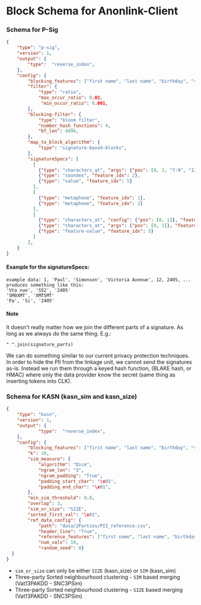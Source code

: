 # Block Schema for Anonlink-Client

### Schema for P-Sig

```json
{
    "type": "p-sig",
    "version": 1,
    "output": {
        "type":  "reverse_index",
    },
    "config": {
        "blocking_features": ["first name", "last name", "birthday", "suburb"],
        "filter": {
            "type": "ratio",  
            "max_occur_ratio": 0.02, 
             "min_occur_ratio": 0.001,
        },
        "blocking-filter": {
            "type": "bloom filter",
            "number_hash_functions": 4,
            "bf_len": 4096,
        },
        "map_to_block_algorithm": {
            "type": "signature-based-blocks",
        },
        "signatureSpecs": [
          [
            {"type": "characters_at", "args": {"pos": [0, 3, "7:9", "12:"]}, "feature_idx": 3},
            {"type": "soundex", "feature_idx": 2},
            {"type": "value", "feature_idx": 5}
          ],
          [
            {"type": "metaphone", "feature_idx": 1},
            {"type": "metaphone", "feature_idx": 2}
          ],
          [
            {"type": "characters_at", "config": {"pos": [0, 1]}, "feature_idx": 1},
            {"type": "characters_at", "args": {"pos": [0, 1]}, "feature_idx": 2},
            {"type": "feature-value", "feature_idx": 5}
          ]
        ],
    }
}
```
#### Example for the signatureSpecs:
```
example data: 1, 'Paul', 'Simonson', 'Victoria Avenue', 12, 2405, ...
produces something like this:
'Vta nue', 'S52', '2405'
'SM0XMT', 'XMTSMT'
'Pa', 'Si', '2405'
```
#### Note
It doesn't really matter how we join the different parts of a signature. As long as we always do the same thing. E.g.:

```" ".join(signature_parts)```

We can do something similar to our current privacy protection techniques. In order to hide the PII from the linkage unit,
we cannot send the signatures as-is. Instead we run them through a keyed hash function, (BLAKE hash, or HMAC) where only 
the data provider know the secret (same thing as inserting tokens into CLK). 

### Schema for KASN (kasn_sim and kasn_size)

```json
{
	"type": "kasn",
	"version": 1,
    "output": {
            "type":  "reverse_index",
    },
	"config": {
        "blocking_features": ["first name", "last name", "birthday", "suburb"],
        "k": 10,
        "sim_measure": {
            "algorithm": "Dice",
            "ngram_len": "3",
            "ngram_padding": "True",
            "padding_start_char": "\x01",
            "padding_end_char": "\x01",
        },
        "min_sim_threshold": 0.8,
        "overlap": 3,
        "sim_or_size": "SIZE",
        "sorted_first_val": "\x01",
        "ref_data_config": {
            "path": "data/2Parties/PII_reference.csv",
            "header_line": "True",
            "reference_features": ["first name", "last name", "birthday", "suburb"],            
            "num_vals": 10,
            "random_seed": 0}
  }
}
```

* `sim_or_size` can only be either `SIZE` (kasn_size) or `SIM` (kasn_sim)
* Three-party Sorted neighbourhood clustering - `SIM` based merging (Vat13PAKDD - SNC3PSim)
* Three-party Sorted neighbourhood clustering - `SIZE` based merging (Vat13PAKDD - SNC3PSim)
